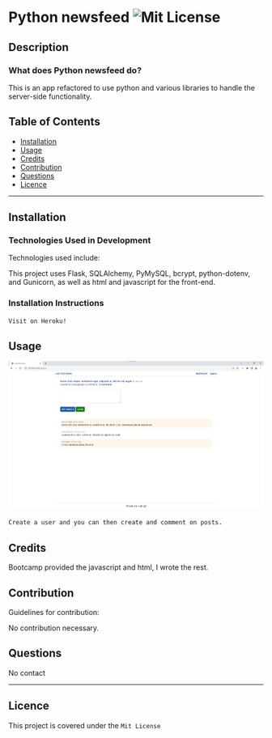 # Python newsfeed ![Mit License](https://img.shields.io/badge/License-Mit%20License-brightgreen)

## Description

### What does Python newsfeed do?

This is an app refactored to use python and various libraries to handle the server-side functionality.





## Table of Contents

- [Installation](#installation)
- [Usage](#usage)
- [Credits](#credits)
- [Contribution](#contribution)
- [Questions](#questions)
- [Licence](#licence)

---

## Installation 

### Technologies Used in Development

Technologies used include:

This project uses Flask, SQLAlchemy, PyMySQL, bcrypt, python-dotenv, and Gunicorn, as well as html and javascript for the front-end.

### Installation Instructions

```md
Visit on Heroku!
```

## Usage

![project screenshot](./example.png)

```md
Create a user and you can then create and comment on posts.
```

## Credits

Bootcamp provided the javascript and html, I wrote the rest.

## Contribution

Guidelines for contribution:

No contribution necessary.

## Questions

No contact




---
## Licence
This project is covered under the `Mit License`